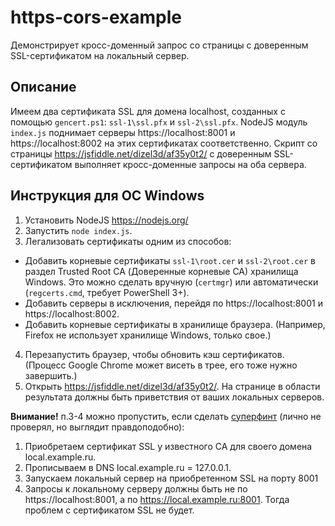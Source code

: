 # https-cors-example
Демонстрирует кросс-доменный запрос со страницы с доверенным SSL-сертификатом на локальный сервер.

Описание
--------
Имеем два сертификата SSL для домена localhost, созданных с помощью `gencert.ps1`: `ssl-1\ssl.pfx` и `ssl-2\ssl.pfx`.
NodeJS модуль `index.js` поднимает серверы https://localhost:8001 и https://localhost:8002 на этих сертификатах соответственно.
Скрипт со страницы https://jsfiddle.net/dizel3d/af35y0t2/ с доверенным SSL-сертификатом выполняет кросс-доменные запросы на оба сервера.

Инструкция для OC Windows
----------
1. Установить NodeJS https://nodejs.org/
2. Запустить `node index.js`.
3. Легализовать сертификаты одним из способов:
  * Добавить корневые сертификаты `ssl-1\root.cer` и `ssl-2\root.cer` в раздел Trusted Root CA (Доверенные корневые CA) хранилища Windows. Это можно сделать вручную (`certmgr`) или автоматически (`regcerts.cmd`, требует PowerShell 3+).
  * Добавить серверы в исключения, перейдя по https://localhost:8001 и https://localhost:8002.
  * Добавить корневые сертификаты в хранилище браузера. (Например, Firefox не использует хранилище Windows, только свое.)
4. Перезапустить браузер, чтобы обновить кэш сертификатов. (Процесс Google Chrome может висеть в трее, его тоже нужно завершить.)
5. Открыть https://jsfiddle.net/dizel3d/af35y0t2/. На странице в области результата должны быть приветствия от ваших локальных серверов.

**Внимание!** п.3-4 можно пропустить, если сделать [суперфинт](http://stackoverflow.com/questions/6793174/third-party-signed-ssl-certificate-for-localhost-127-0-0-1/22258328#22258328) (лично не проверял, но выглядит правдоподобно):

1. Приобретаем сертификат SSL у известного CA для своего домена local.example.ru.
2. Прописываем в DNS local.example.ru = 127.0.0.1.
3. Запускаем локальный сервер на приобретенном SSL на порту 8001
4. Запросы к локальному серверу должны быть не по https://localhost:8001, а по https://local.example.ru:8001. Тогда проблем с сертификатом SSL не будет.
